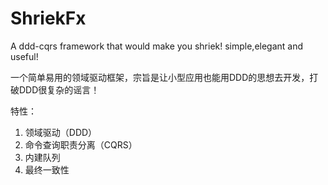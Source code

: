 # ShriekFx
A ddd-cqrs framework that would make you shriek! simple,elegant and useful!

一个简单易用的领域驱动框架，宗旨是让小型应用也能用DDD的思想去开发，打破DDD很复杂的谣言！

特性：

1. 领域驱动（DDD）
2. 命令查询职责分离（CQRS）
3. 内建队列
4. 最终一致性

